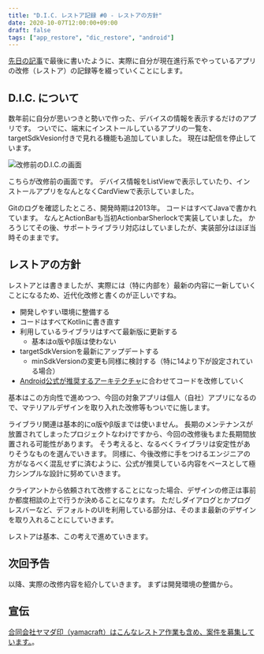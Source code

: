 ```yaml
---
title: "D.I.C. レストア記録 #0 - レストアの方針"
date: 2020-10-07T12:00:00+09:00
draft: false
tags: ["app_restore", "dic_restore", "android"]
---
```


[先日の記事](/note/restore-android-app/)で最後に書いたように、実際に自分が現在進行系でやっているアプリの改修（レストア）の記録等を綴っていくことにします。

## D.I.C. について

数年前に自分が思いつきと勢いで作った、デバイスの情報を表示するだけのアプリです。
ついでに、端末にインストールしているアプリの一覧を、targetSdkVesion付きで見れる機能も追加していました。
現在は配信を停止しています。

![改修前のD.I.C.の画面](/note/image/restore-dic-00/restore-dic-00-01.png)

こちらが改修前の画面です。
デバイス情報をListViewで表示していたり、インストールアプリをなんとなくCardViewで表示していました。

Gitのログを確認したところ、開発時期は2013年。
コードはすべてJavaで書かれています。
なんとActionBarも当初ActionbarSherlockで実装していました。
かろうじてその後、サポートライブラリ対応はしていましたが、実装部分はほぼ当時そのままです。

## レストアの方針

レストアとは書きましたが、実際には（特に内部を）最新の内容に一新していくことになるため、近代化改修と書くのが正しいですね。

* 開発しやすい環境に整備する
* コードはすべてKotlinに書き直す
* 利用しているライブラリはすべて最新版に更新する
  * 基本はα版やβ版は使わない
* targetSdkVersionを最新にアップデートする
  * minSdkVersionの変更も同様に検討する（特に14より下が設定されている場合）
* [Android公式が推奨するアーキテクチャ](https://developer.android.com/jetpack/docs/guide)に合わせてコードを改修していく

基本はこの方向性で進めつつ、今回の対象アプリは個人（自社）アプリになるので、マテリアルデザインを取り入れた改修等もついでに施します。

ライブラリ関連は基本的にα版やβ版までは使いません。
長期のメンテナンスが放置されてしまったプロジェクトなわけですから、今回の改修後もまた長期間放置される可能性があります。
そう考えると、なるべくライブラリは安定性がありそうなものを選んでいきます。
同様に、今後改修に手をつけるエンジニアの方がなるべく混乱せずに済むように、公式が推奨している内容をベースとして極力シンプルな設計に努めていきます。

クライアントから依頼されて改修することになった場合、デザインの修正は事前か都度相談の上で行うか決めることになります。
ただしダイアログとかプログレスバーなど、デフォルトのUIを利用している部分は、そのまま最新のデザインを取り入れることにしていきます。

レストアは基本、この考えで進めていきます。

## 次回予告

以降、実際の改修内容を紹介していきます。
まずは開発環境の整備から。

## 宣伝

[合同会社ヤマダ印（yamacraft）はこんなレストア作業も含め、案件を募集しています。](https://yamadajirushi.co.jp/posts/202010-yamacraft-work-wanted/)。